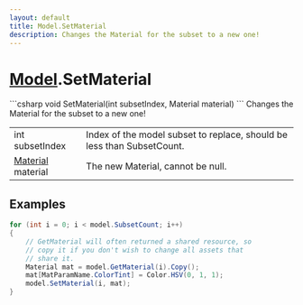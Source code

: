 ```yaml
---
layout: default
title: Model.SetMaterial
description: Changes the Material for the subset to a new one!
---
```

# [Model]({{site.url}}/Pages/StereoKit/Model.html).SetMaterial

<div class='signature' markdown='1'>
```csharp
void SetMaterial(int subsetIndex, Material material)
```
Changes the Material for the subset to a new one!
</div>

|  |  |
|--|--|
|int subsetIndex|Index of the model subset to replace,              should be less than SubsetCount.|
|[Material]({{site.url}}/Pages/StereoKit/Material.html) material|The new Material, cannot be null.|





## Examples

```csharp
for (int i = 0; i < model.SubsetCount; i++)
{
	// GetMaterial will often returned a shared resource, so 
	// copy it if you don't wish to change all assets that 
	// share it.
	Material mat = model.GetMaterial(i).Copy();
	mat[MatParamName.ColorTint] = Color.HSV(0, 1, 1);
	model.SetMaterial(i, mat);
}
```


